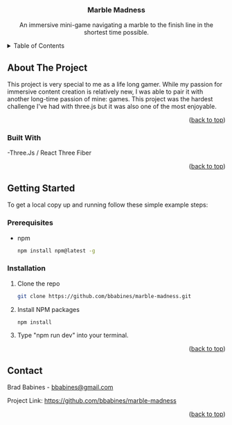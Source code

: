 <a name="readme-top"></a>

<br />
<div align="center">
  <a href="https://github.com/bbabines/marble-madness">
  </a>

<h3 align="center">Marble Madness</h3>

  <p align="center">
    An immersive mini-game navigating a marble to the finish line in the shortest time possible.
    <br />
  </p>
</div>

<!-- TABLE OF CONTENTS -->
<details>
  <summary>Table of Contents</summary>
  <ol>
    <li>
      <a href="#about-the-project">About The Project</a>
      <ul>
        <li><a href="#built-with">Built With</a></li>
      </ul>
    </li>
    <li>
      <a href="#getting-started">Getting Started</a>
      <ul>
        <li><a href="#prerequisites">Prerequisites</a></li>
        <li><a href="#installation">Installation</a></li>
      </ul>
    </li>
    <li><a href="#contact">Contact</a></li>
  </ol>
</details>

<!-- ABOUT THE PROJECT -->

## About The Project

This project is very special to me as a life long gamer. While my passion for immersive content creation is relatively new, I was able to pair it with another long-time passion of mine: games. This project was the hardest challenge I've had with three.js but it was also one of the most enjoyable.

<p align="right">(<a href="#readme-top">back to top</a>)</p>

### Built With

-Three.Js / React Three Fiber

<p align="right">(<a href="#readme-top">back to top</a>)</p>

<!-- GETTING STARTED -->

## Getting Started

To get a local copy up and running follow these simple example steps:

### Prerequisites

- npm
  ```sh
  npm install npm@latest -g
  ```

### Installation

1. Clone the repo
   ```sh
   git clone https://github.com/bbabines/marble-madness.git
   ```
2. Install NPM packages
   ```sh
   npm install
   ```
3. Type "npm run dev" into your terminal.

<p align="right">(<a href="#readme-top">back to top</a>)</p>

<!-- USAGE EXAMPLES -->

<!-- CONTACT -->

## Contact

Brad Babines - bbabines@gmail.com

Project Link: https://github.com/bbabines/marble-madness

<p align="right">(<a href="#readme-top">back to top</a>)</p>
